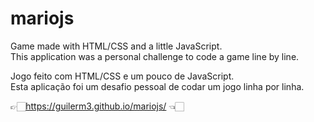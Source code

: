 # mariojs

 Game made with HTML/CSS and a little JavaScript.<br>
 This application was a personal challenge to code a game line by line.

 Jogo feito com HTML/CSS e um pouco de JavaScript.<br>
 Esta aplicação foi um desafio pessoal de codar um jogo linha por linha.

👉🏻https://guilerm3.github.io/mariojs/ 👈🏻
